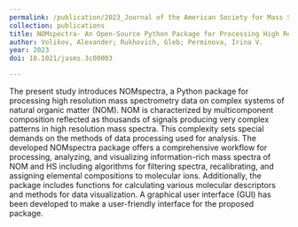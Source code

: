 ```yaml
---
permalink: /publication/2023_Journal of the American Society for Mass Spectrometry_NOMsp
collection: publications
title: NOMspectra- An Open-Source Python Package for Processing High Resolution Mass Spectrometry Data on Natural Organic Matter
author: Volikov, Alexander; Rukhovich, Gleb; Perminova, Irina V.
year: 2023
doi: 10.1021/jasms.3c00003

---
```


The present study introduces NOMspectra, a Python package for processing high resolution mass spectrometry data on complex systems of natural organic matter (NOM). NOM is characterized by multicomponent composition reflected as thousands of signals producing very complex patterns in high resolution mass spectra. This complexity sets special demands on the methods of data processing used for analysis. The developed NOMspectra package offers a comprehensive workflow for processing, analyzing, and visualizing information-rich mass spectra of NOM and HS including algorithms for filtering spectra, recalibrating, and assigning elemental compositions to molecular ions. Additionally, the package includes functions for calculating various molecular descriptors and methods for data visualization. A graphical user interface (GUI) has been developed to make a user-friendly interface for the proposed package.
